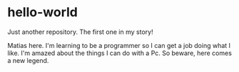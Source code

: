 # hello-world
Just another repository. The first one in my story!

Matias here. I'm learning to be a programmer so I can get a job doing what I like. I'm amazed about the things I can do with
a Pc. So beware, here comes a new legend.
